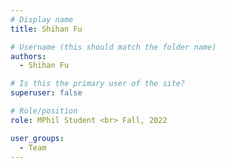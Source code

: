 ```yaml
---
# Display name
title: Shihan Fu

# Username (this should match the folder name)
authors:
  - Shihan Fu

# Is this the primary user of the site?
superuser: false

# Role/position
role: MPhil Student <br> Fall, 2022

user_groups:
  - Team
---
```

